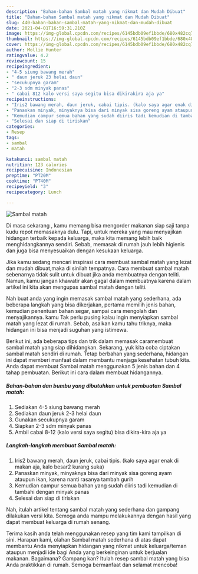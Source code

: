 ```yaml
---
description: "Bahan-bahan Sambal matah yang nikmat dan Mudah Dibuat"
title: "Bahan-bahan Sambal matah yang nikmat dan Mudah Dibuat"
slug: 440-bahan-bahan-sambal-matah-yang-nikmat-dan-mudah-dibuat
date: 2021-04-01T16:59:31.210Z
image: https://img-global.cpcdn.com/recipes/6145bdb09ef1bbde/680x482cq70/sambal-matah-foto-resep-utama.jpg
thumbnail: https://img-global.cpcdn.com/recipes/6145bdb09ef1bbde/680x482cq70/sambal-matah-foto-resep-utama.jpg
cover: https://img-global.cpcdn.com/recipes/6145bdb09ef1bbde/680x482cq70/sambal-matah-foto-resep-utama.jpg
author: Mollie Hunter
ratingvalue: 4.2
reviewcount: 15
recipeingredient:
- "4-5 siung bawang merah"
- " daun jeruk 23 helai daun"
- "secukupnya garam"
- "2-3 sdm minyak panas"
- " cabai 812 kalo versi saya segitu bisa dikirakira aja ya"
recipeinstructions:
- "Iris2 bawang merah, daun jeruk, cabai tipis. (kalo saya agar enak di makan aja, kalo besar2 kurang suka)"
- "Panaskan minyak, minyaknya bisa dari minyak sisa goreng ayam ataupun ikan, karena nanti rasanya tambah gurih"
- "Kemudian campur semua bahan yang sudah diiris tadi kemudian di tambahi dengan minyak panas"
- "Selesai dan siap di tiriskan"
categories:
- Resep
tags:
- sambal
- matah

katakunci: sambal matah 
nutrition: 123 calories
recipecuisine: Indonesian
preptime: "PT20M"
cooktime: "PT40M"
recipeyield: "3"
recipecategory: Lunch

---
```



![Sambal matah](https://img-global.cpcdn.com/recipes/6145bdb09ef1bbde/680x482cq70/sambal-matah-foto-resep-utama.jpg)

Di masa  sekarang , kamu memang bisa mengorder makanan siap saji tanpa kudu repot memasaknya dulu. Tapi, untuk mereka yang mau menyajikan hidangan terbaik kepada keluarga, maka kita memang lebih baik menghidangkannya sendiri. Sebab, memasak di rumah jauh lebih higienis dan juga bisa menyesuaikan dengan kesukaan keluarga.

Jika kamu sedang mencari inspirasi cara membuat sambal matah yang lezat dan mudah dibuat,maka di sinilah tempatnya. Cara membuat sambal matah  sebenarnya tidak sulit untuk dibuat jika anda membuatnya dengan teliti. Namun, kamu jangan khawatir akan gagal dalam membuatnya 
karena dalam artikel ini kita akan mengupas sambal matah dengan teliti.  



Nah buat anda yang ingin memasak sambal matah yang sederhana, ada beberapa langkah yang bisa dikerjakan, pertama memilih jenis bahan, kemudian penentuan bahan segar, sampai cara mengolah dan menyajikannya. kamu Tak perlu pusing kalau ingin menyiapkan sambal matah yang lezat di rumah. Sebab, asalkan kamu  tahu triknya, maka hidangan ini bisa menjadi suguhan yang istimewa.

Berikut ini, ada beberapa tips dan trik dalam memasak caramembuat sambal matah yang siap dihidangkan. Sekarang, yuk kita coba ciptakan sambal matah sendiri di rumah. Tetap berbahan yang sederhana, hidangan ini dapat memberi manfaat dalam membantu menjaga kesehatan tubuh kita. Anda dapat membuat Sambal matah menggunakan 5 jenis bahan dan 4 tahap pembuatan. Berikut ini cara dalam membuat hidangannya.

<!--inarticleads1-->

##### Bahan-bahan dan bumbu yang dibutuhkan untuk pembuatan Sambal matah:

1. Sediakan 4-5 siung bawang merah
1. Sediakan  daun jeruk 2-3 helai daun
1. Gunakan secukupnya garam
1. Siapkan 2-3 sdm minyak panas
1. Ambil  cabai 8-12 (kalo versi saya segitu) bisa dikira-kira aja ya




<!--inarticleads2-->

##### Langkah-langkah membuat Sambal matah:

1. Iris2 bawang merah, daun jeruk, cabai tipis. (kalo saya agar enak di makan aja, kalo besar2 kurang suka)
1. Panaskan minyak, minyaknya bisa dari minyak sisa goreng ayam ataupun ikan, karena nanti rasanya tambah gurih
1. Kemudian campur semua bahan yang sudah diiris tadi kemudian di tambahi dengan minyak panas
1. Selesai dan siap di tiriskan




Nah, itulah artikel tentang  sambal matah  yang sederhana dan gampang dilakukan versi kita. Semoga anda mampu melakukannya dengan hasil yang dapat membuat keluarga di rumah senang. 

Terima kasih anda telah menggunakan resep yang tim kami tampilkan di sini. Harapan kami, olahan  Sambal matah sederhana di atas dapat membantu Anda menyiapkan hidangan yang nikmat untuk keluarga/teman ataupun menjadi ide bagi Anda yang berkeinginan untuk berjualan makanan. Bagaimana? Gampang kan? Itulah resep sambal matah yang bisa Anda praktikkan di rumah. Semoga bermanfaat dan selamat mencoba!

